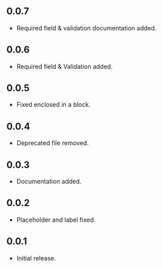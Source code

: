 ## 0.0.7

* Required field & validation documentation added.

## 0.0.6

* Required field & Validation added.

## 0.0.5

* Fixed enclosed in a block.

## 0.0.4

* Deprecated file removed.

## 0.0.3

* Documentation added.

## 0.0.2

* Placeholder and label fixed.

## 0.0.1

* Initial release.
